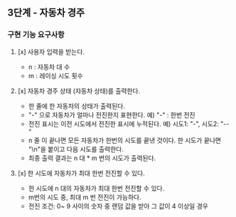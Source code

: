 ## 3단계 - 자동차 경주

### 구현 기능 요구사항

1. [x] 사용자 입력을 받는다.
    - n : 자동차 대 수
    - m : 레이싱 시도 횟수


2. [x] 자동차 경주 상태 (자동차 상태)를 출력한다.
    - 한 줄에 한 자동차의 상태가 출력된다.
    - "-" 으로 자동차가 얼마나 전진한지 표현한다. 예) "-" : 한번 전진
    - 전진 표시는 이전 시도에서 전진한 표시에 누적된다. 예) 시도1: "-", 시도2: "--"
    - n 줄 이 끝나면 모든 자동차가 한번의 시도를 끝낸 것이다. 한 시도가 끝나면 "\n"을 붙이고 다음 시도를 출력한다.
    - 최종 출력 결과는 n 대 * m 번의 시도가 출력된다.


3. [x] 한 시도에 자동차가 최대 한번 전진할 수 있다.
    - 한 시도에 n 대의 자동차가 최대 한번 전진할 수 있다.
    - m번의 시도 중, 최대 m 번 전진이 가능하다.
    - 전진 조건: 0~ 9 사이의 숫자 중 랜덤 값을 받아 그 값이 4 이상일 경우
